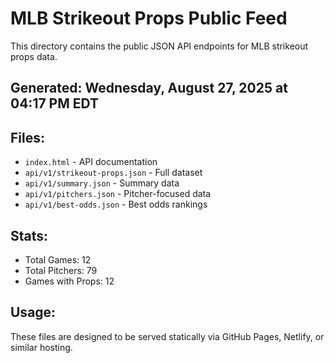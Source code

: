 # MLB Strikeout Props Public Feed

This directory contains the public JSON API endpoints for MLB strikeout props data.

## Generated: Wednesday, August 27, 2025 at 04:17 PM EDT

## Files:
- `index.html` - API documentation
- `api/v1/strikeout-props.json` - Full dataset
- `api/v1/summary.json` - Summary data
- `api/v1/pitchers.json` - Pitcher-focused data  
- `api/v1/best-odds.json` - Best odds rankings

## Stats:
- Total Games: 12
- Total Pitchers: 79
- Games with Props: 12

## Usage:
These files are designed to be served statically via GitHub Pages, Netlify, or similar hosting.
